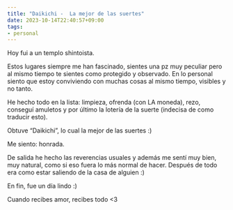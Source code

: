 ```yaml
---
title: "Daikichi -  La mejor de las suertes"
date: 2023-10-14T22:40:57+09:00
tags: 
- personal
---
```


Hoy fui a un templo shintoista.

Estos lugares siempre me han fascinado, sientes una pz muy peculiar pero al mismo tiempo te sientes como protegido y observado. En lo personal siento que estoy conviviendo con muchas cosas al mismo tiempo, visibles y no tanto.

He hecho todo en la lista: limpieza, ofrenda (con LA moneda), rezo, conseguí amuletos y por último la lotería de la suerte (indecisa de como traducir esto).

Obtuve “Daikichi”, lo cual la mejor de las suertes :)

Me siento: honrada.

De salida he hecho las reverencias usuales y además me sentí muy bien, muy natural, como si eso fuera lo más normal de hacer. Después de todo era como estar saliendo de la casa de alguien :)

En fin, fue un día lindo :)

Cuando recibes amor, recibes todo <3